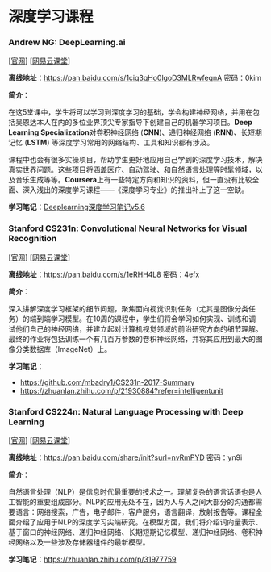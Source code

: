 # 深度学习课程

### Andrew NG: DeepLearning.ai

[[官网](http://deeplearning.ai/)] [[网易云课堂](<https://mooc.study.163.com/university/deeplearning_ai#/c>)]

**离线地址**：<https://pan.baidu.com/s/1ciq3qHo0lgoD3MLRwfeqnA> 密码：0kim

**简介**：

在这5堂课中，学生将可以学习到深度学习的基础，学会构建神经网络，并用在包括吴恩达本人在内的多位业界顶尖专家指导下创建自己的机器学习项目。**Deep Learning Specialization**对卷积神经网络 (**CNN**)、递归神经网络 (**RNN**)、长短期记忆 (**LSTM**) 等深度学习常用的网络结构、工具和知识都有涉及。

课程中也会有很多实操项目，帮助学生更好地应用自己学到的深度学习技术，解决真实世界问题。这些项目将涵盖医疗、自动驾驶、和自然语言处理等时髦领域，以及音乐生成等等。**Coursera**上有一些特定方向和知识的资料，但一直没有比较全面、深入浅出的深度学习课程——《深度学习专业》的推出补上了这一空缺。

**学习笔记**：[Deeplearning深度学习笔记v5.6](./Deeplearning深度学习笔记v5.6.pdf)



### Stanford CS231n: Convolutional Neural Networks for Visual Recognition

[[官网](http://cs231n.stanford.edu/)] [[网易云课堂](<https://study.163.com/course/introduction/1004697005.htm>)]

**离线地址**：https://pan.baidu.com/s/1eRHH4L8 密码：4efx

**简介**：

深入讲解深度学习框架的细节问题，聚焦面向视觉识别任务（尤其是图像分类任务）的端到端学习模型。在10周的课程中，学生们将会学习如何实现、训练和调试他们自己的神经网络，并建立起对计算机视觉领域的前沿研究方向的细节理解。最终的作业将包括训练一个有几百万参数的卷积神经网络，并将其应用到最大的图像分类数据库（ImageNet）上。

**学习笔记**：

- <https://github.com/mbadry1/CS231n-2017-Summary>
- <https://zhuanlan.zhihu.com/p/21930884?refer=intelligentunit>



### Stanford CS224n: Natural Language Processing with Deep Learning

[[官网](<http://web.stanford.edu/class/cs224n/>)] [[网易云课堂](<https://study.163.com/note/noteIndex.htm?id=1006185093&type=0>)]

**离线地址**：<https://pan.baidu.com/share/init?surl=nvRmPYD> 密码：yn9i

**简介**：

自然语言处理（NLP）是信息时代最重要的技术之一。理解复杂的语言话语也是人工智能的重要组成部分。NLP的应用无处不在，因为人与人之间大部分的沟通都需要语言：网络搜索，广告，电子邮件，客户服务，语言翻译，放射报告等。课程全面介绍了应用于NLP的深度学习尖端研究。在模型方面，我们将介绍词向量表示、基于窗口的神经网络、递归神经网络、长期短期记忆模型、递归神经网络、卷积神经网络以及一些涉及存储器组件的最新模型。

**学习笔记**：<https://zhuanlan.zhihu.com/p/31977759>

